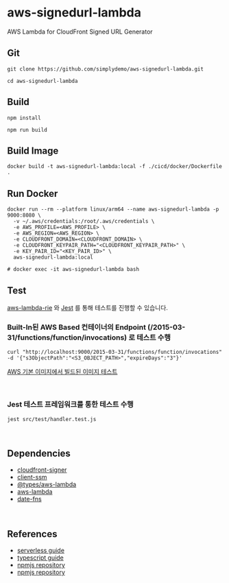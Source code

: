 # aws-signedurl-lambda
AWS Lambda for CloudFront Signed URL Generator

## Git

```
git clone https://github.com/simplydemo/aws-signedurl-lambda.git

cd aws-signedurl-lambda
```

## Build

```
npm install

npm run build
```

## Build Image

```
docker build -t aws-signedurl-lambda:local -f ./cicd/docker/Dockerfile .
```

## Run Docker

```
docker run --rm --platform linux/arm64 --name aws-signedurl-lambda -p 9000:8080 \
  -v ~/.aws/credentials:/root/.aws/credentials \
  -e AWS_PROFILE=<AWS_PROFILE> \
  -e AWS_REGION=<AWS_REGION> \
  -e CLOUDFRONT_DOMAIN=<CLOUDFRONT_DOMAIN> \
  -e CLOUDFRONT_KEYPAIR_PATH="<CLOUDFRONT_KEYPAIR_PATH>" \
  -e KEY_PAIR_ID="<KEY_PAIR_ID>" \
  aws-signedurl-lambda:local

# docker exec -it aws-signedurl-lambda bash
```

## Test

[aws-lambda-rie](https://docs.aws.amazon.com/lambda/latest/dg/images-test.html) 와 [Jest](https://jestjs.io/) 를 통해 테스트를 진행할 수 있습니다. 

### Built-In된 AWS Based 컨테이너의 Endpoint (/2015-03-31/functions/function/invocations) 로 테스트 수행  

```
curl "http://localhost:9000/2015-03-31/functions/function/invocations" -d '{"s3ObjectPath":"<S3_OBJECT_PATH>","expireDays":"3"}'
```

[AWS 기본 이미지에서 빌드된 이미지 테스트](https://docs.aws.amazon.com/ko_kr/lambda/latest/dg/images-test.html#images-test-AWSbase)

<br>

### Jest 테스트 프레임워크를 통한 테스트 수행 

```
jest src/test/handler.test.js
```

<br>

## Dependencies
- [cloudfront-signer](https://www.npmjs.com/package/@aws-sdk/cloudfront-signer?activeTab=readme)
- [client-ssm](https://www.npmjs.com/package/@aws-sdk/client-ssm)
- [@types/aws-lambda](https://www.npmjs.com/package/@types/aws-lambda)
- [aws-lambda](https://www.npmjs.com/package/aws-lambda)
- [date-fns](https://www.npmjs.com/package/date-fns)

<br>

## References
- [serverless guide](https://www.serverless.com/framework/docs/providers/aws/guide/)
- [typescript guide](https://www.typescriptlang.org/docs/handbook/intro.html)
- [npmjs repository](https://www.npmjs.com/)
- [npmjs repository](https://www.npmjs.com/)

